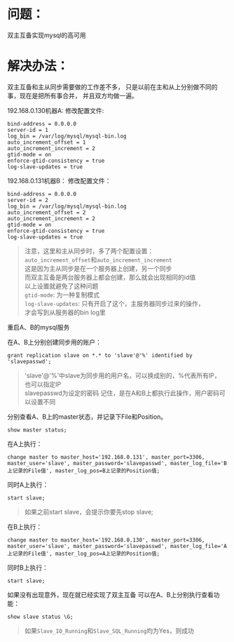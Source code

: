 # 问题：
双主互备实现mysql的高可用

# 解决办法：

双主互备和主从同步需要做的工作差不多，
只是以前在主和从上分别做不同的事，现在是把所有事合并，
并且双方均做一遍。

192.168.0.130机器A:
修改配置文件:
```
bind-address = 0.0.0.0
server-id = 1
log_bin = /var/log/mysql/mysql-bin.log
auto_increment_offset = 1
auto_increment_increment = 2
gtid-mode = on
enforce-gtid-consistency = true
log-slave-updates = true
```

192.168.0.131机器B：
修改配置文件：
```
bind-address = 0.0.0.0
server-id = 2
log_bin = /var/log/mysql/mysql-bin.log
auto_increment_offset = 2
auto_increment_increment = 2
gtid-mode = on
enforce-gtid-consistency = true
log-slave-updates = true
```

> 注意，这里和主从同步时，多了两个配置设置：  
> ```auto_increment_offset```和```auto_increment_increment```  
> 这是因为主从同步是在一个服务器上创建，另一个同步  
> 而双主互备是两台服务器上都会创建，那么就会出现相同的id值  
> 以上设置就避免了这种问题  
> ```gtid-mode```: 为一种复制模式  
> ```log-slave-updates```: 只有开启了这个，主服务器同步过来的操作，  
> 才会写到从服务器的bin log里

重启A、B的mysql服务

在A、B上分别创建同步用的账户：
```
grant replication slave on *.* to 'slave'@'%' identified by 'slavepasswd';
```
> 'slave'@'%'中slave为同步用的用户名，可以换成别的，%代表所有IP，  
> 也可以指定IP  
> slavepasswd为设定的密码
> 记住，是在A和B上都执行此操作，用户密码可以设置不同

分别查看A、B上的master状态，并记录下File和Position。
```
show master status;
```

在A上执行：
```
change master to master_host='192.168.0.131', master_port=3306, master_user='slave', master_password='slavepasswd', master_log_file='B上记录的File值', master_log_pos=B上记录的Position值;
```
同时A上执行：
```
start slave;
```
> 如果之前start slave，会提示你要先stop slave;

在B上执行：
```
change master to master_host='192.168.0.130', master_port=3306, master_user='slave', master_password='slavepasswd', master_log_file='A上记录的File值', master_log_pos=A上记录的Position值;
```
同时B上执行：
```
start slave;
```

如果没有出现意外，现在就已经实现了双主互备
可以在A、B上分别执行查看功能：
```
show slave status \G;
```
> 如果```Slave_IO_Running```和```Slave_SQL_Running```均为Yes，则成功